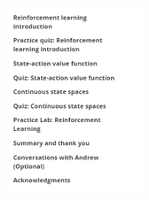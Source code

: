![dc6cb23b3bcd63e59bdb3b50776645e6.png](../../../../_resources/dc6cb23b3bcd63e59bdb3b50776645e6.png)